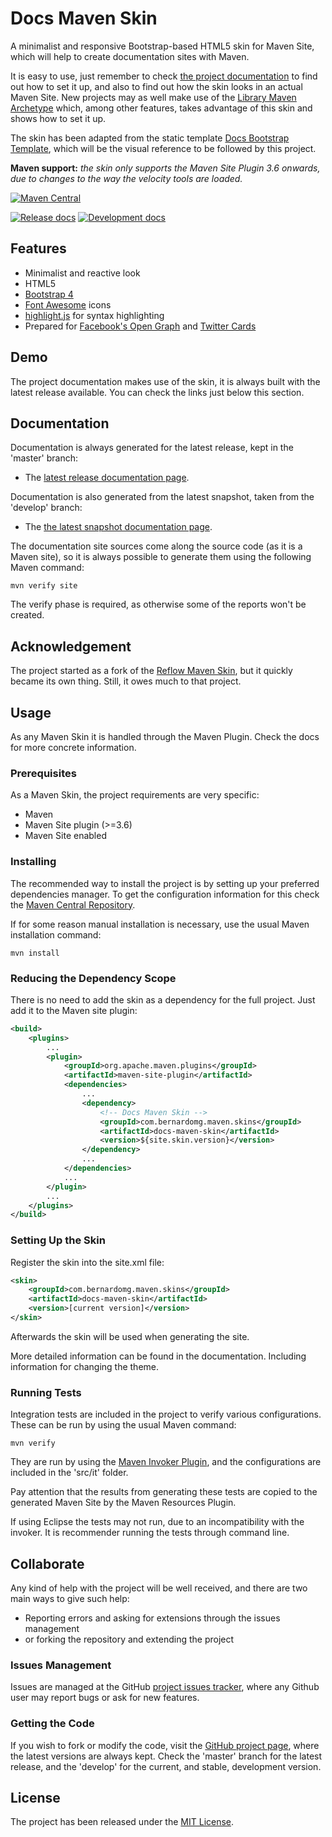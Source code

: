 # Docs Maven Skin

A minimalist and responsive Bootstrap-based HTML5 skin for Maven Site, which will help to create documentation sites with Maven.

It is easy to use, just remember to check [the project documentation][site-release] to find out how to set it up, and also to find out how the skin looks in an actual Maven Site. New projects may as well make use of the [Library Maven Archetype][library-archetype] which, among other features, takes advantage of this skin and shows how to set it up.

The skin has been adapted from the static template [Docs Bootstrap Template][docs-template], which will be the visual reference to be followed by this project.

**Maven support:** *the skin only supports the Maven Site Plugin 3.6 onwards, due to changes to the way the velocity tools are loaded.*

[![Maven Central](https://img.shields.io/maven-central/v/com.bernardomg.maven.skins/docs-maven-skin.svg)][maven-repo]

[![Release docs](https://img.shields.io/badge/docs-release-blue.svg)][site-release]
[![Development docs](https://img.shields.io/badge/docs-develop-blue.svg)][site-develop]

## Features

- Minimalist and reactive look
- HTML5
- [Bootstrap 4][bootstrap]
- [Font Awesome][font_awesome] icons
- [highlight.js][highlight] for syntax highlighting
- Prepared for [Facebook's Open Graph][open-graph] and [Twitter Cards][twitter-cards]

## Demo

The project documentation makes use of the skin, it is always built with the latest release available. You can check the links just below this section.

## Documentation

Documentation is always generated for the latest release, kept in the 'master' branch:

- The [latest release documentation page][site-release].

Documentation is also generated from the latest snapshot, taken from the 'develop' branch:

- The [the latest snapshot documentation page][site-develop].

The documentation site sources come along the source code (as it is a Maven site), so it is always possible to generate them using the following Maven command:

```
mvn verify site
```

The verify phase is required, as otherwise some of the reports won't be created.

## Acknowledgement

The project started as a fork of the [Reflow Maven Skin][reflow-skin], but it quickly became its own thing. Still, it owes much to that project.

## Usage

As any Maven Skin it is handled through the Maven Plugin. Check the docs for more concrete information.

### Prerequisites

As a Maven Skin, the project requirements are very specific:

- Maven
- Maven Site plugin (>=3.6)
- Maven Site enabled

### Installing

The recommended way to install the project is by setting up your preferred dependencies manager. To get the configuration information for this check the [Maven Central Repository][maven-repo].

If for some reason manual installation is necessary, use the usual Maven installation command:

```
mvn install
```

### Reducing the Dependency Scope

There is no need to add the skin as a dependency for the full project. Just add it to the Maven site plugin:

```xml
<build>
    <plugins>
        ...
        <plugin>
            <groupId>org.apache.maven.plugins</groupId>
            <artifactId>maven-site-plugin</artifactId>
            <dependencies>
                ...
                <dependency>
                    <!-- Docs Maven Skin -->
                    <groupId>com.bernardomg.maven.skins</groupId>
                    <artifactId>docs-maven-skin</artifactId>
                    <version>${site.skin.version}</version>
                </dependency>
                ...
            </dependencies>
            ...
        </plugin>
        ...
    </plugins>
</build>
```

### Setting Up the Skin

Register the skin into the site.xml file:

```xml
<skin>
    <groupId>com.bernardomg.maven.skins</groupId>
    <artifactId>docs-maven-skin</artifactId>
    <version>[current version]</version>
</skin>
```

Afterwards the skin will be used when generating the site.

More detailed information can be found in the documentation. Including information for changing the theme.

### Running Tests

Integration tests are included in the project to verify various configurations. These can be run by using the usual Maven command:

```
mvn verify
```

They are run by using the [Maven Invoker Plugin][maven-invoker], and the configurations are included in the 'src/it' folder.

Pay attention that the results from generating these tests are copied to the generated Maven Site by the Maven Resources Plugin.

If using Eclipse the tests may not run, due to an incompatibility with the invoker. It is recommender running the tests through command line.

## Collaborate

Any kind of help with the project will be well received, and there are two main ways to give such help:

- Reporting errors and asking for extensions through the issues management
- or forking the repository and extending the project

### Issues Management

Issues are managed at the GitHub [project issues tracker][issues], where any Github user may report bugs or ask for new features.

### Getting the Code

If you wish to fork or modify the code, visit the [GitHub project page][scm], where the latest versions are always kept. Check the 'master' branch for the latest release, and the 'develop' for the current, and stable, development version.

## License

The project has been released under the [MIT License][license].

[reflow-skin]: https://github.com/andriusvelykis/reflow-maven-skin
[maven-repo]: http://mvnrepository.com/artifact/com.bernardomg.maven.skins/docs-maven-skin
[issues]: https://github.com/Bernardo-MG/docs-maven-skin/issues
[license]: http://www.opensource.org/licenses/mit-license.php
[scm]: https://github.com/Bernardo-MG/docs-maven-skin
[site-develop]: https://docs.bernardomg.com/development/maven/docs-maven-skin
[site-release]: https://docs.bernardomg.com/maven/docs-maven-skin

[maven-invoker]: http://maven.apache.org/plugins/maven-invoker-plugin/

[library-archetype]: https://github.com/bernardo-mg/library-maven-archetype
[docs-template]: https://github.com/Bernardo-MG/docs-bootstrap-template
[bootstrap]: http://getbootstrap.com/
[font_awesome]: https://fortawesome.github.io/Font-Awesome/
[highlight]: https://highlightjs.org/
[open-graph]: http://ogp.me/
[twitter-cards]: https://dev.twitter.com/cards/overview
